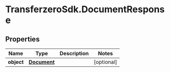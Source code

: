 # TransferzeroSdk.DocumentResponse

## Properties

Name | Type | Description | Notes
------------ | ------------- | ------------- | -------------
**object** | [**Document**](Document.md) |  | [optional] 


